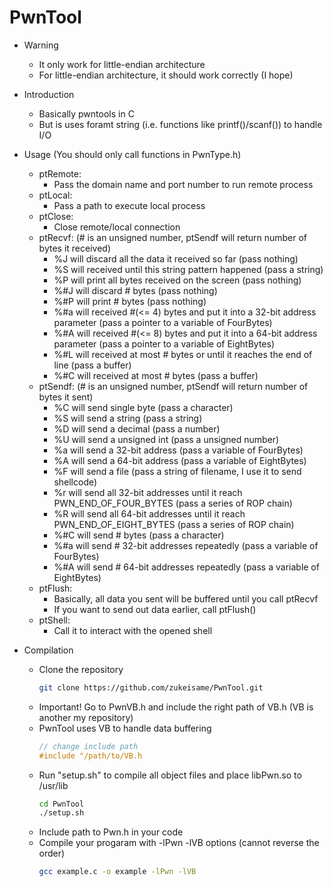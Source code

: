 # PwnTool

- Warning
  - It only work for little-endian architecture
  - For little-endian architecture, it should work correctly (I hope)

- Introduction
  - Basically pwntools in C
  - But is uses foramt string (i.e. functions like printf()/scanf()) to handle I/O

- Usage (You should only call functions in PwnType.h)
  - ptRemote:
    - Pass the domain name and port number to run remote process
  - ptLocal:
    - Pass a path to execute local process
  - ptClose:
    - Close remote/local connection
  - ptRecvf: (# is an unsigned number, ptSendf will return number of bytes it received)
    - %J will discard all the data it received so far (pass nothing)
    - %S will received until this string pattern happened (pass a string)
    - %P will print all bytes received on the screen (pass nothing)
    - %#J will discard # bytes (pass nothing)
    - %#P will print # bytes (pass nothing)
    - %#a will received #(<= 4) bytes and put it into a 32-bit address parameter (pass a pointer to a variable of FourBytes)
    - %#A will received #(<= 8) bytes and put it into a 64-bit address parameter (pass a pointer to a variable of EightBytes)
    - %#L will received at most # bytes or until it reaches the end of line (pass a buffer)
    - %#C will received at most # bytes (pass a buffer)
  - ptSendf: (# is an unsigned number, ptSendf will return number of bytes it sent)
    - %C will send single byte (pass a character)
    - %S will send a string (pass a string)
    - %D will send a decimal (pass a number)
    - %U will send a unsigned int (pass a unsigned number)
    - %a will send a 32-bit address (pass a variable of FourBytes) 
    - %A will send a 64-bit address (pass a variable of EightBytes)
    - %F will send a file (pass a string of filename, I use it to send shellcode)
    - %r will send all 32-bit addresses until it reach PWN_END_OF_FOUR_BYTES (pass a series of ROP chain)
    - %R will send all 64-bit addresses until it reach PWN_END_OF_EIGHT_BYTES (pass a series of ROP chain)
    - %#C will send # bytes (pass a character)
    - %#a will send # 32-bit addresses repeatedly (pass a variable of FourBytes) 
    - %#A will send # 64-bit addresses repeatedly (pass a variable of EightBytes)
  - ptFlush:
    - Basically, all data you sent will be buffered until you call ptRecvf
    - If you want to send out data earlier, call ptFlush()
  - ptShell:
    - Call it to interact with the opened shell

- Compilation
  - Clone the repository
    ```sh
    git clone https://github.com/zukeisame/PwnTool.git
    ```
  - Important! Go to PwnVB.h and include the right path of VB.h (VB is another my repository) 
  - PwnTool uses VB to handle data buffering
    ```C
    // change include path
    #include "/path/to/VB.h
    ```
  - Run "setup.sh" to compile all object files and place libPwn.so to /usr/lib
    ```sh
    cd PwnTool
    ./setup.sh
    ```
  - Include path to Pwn.h in your code
  - Compile your progaram with -lPwn -lVB options (cannot reverse the order)
    ```sh
    gcc example.c -o example -lPwn -lVB
    ```
